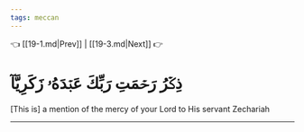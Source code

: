 ```yaml
---
tags: meccan
---
```


👈 [[19-1.md|Prev]] | [[19-3.md|Next]] 👉

# ذِكۡرُ رَحۡمَتِ رَبِّكَ عَبۡدَهُۥ زَكَرِيَّآ

[This is] a mention of the mercy of your Lord to His servant Zechariah

---

